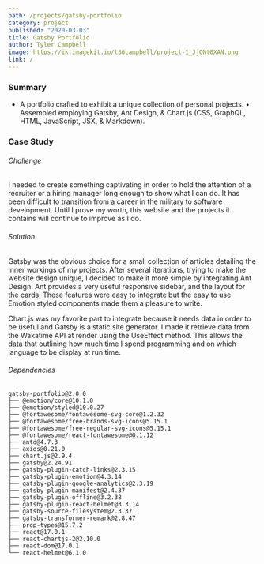 ```yaml
---
path: /projects/gatsby-portfolio
category: project
published: "2020-03-03"
title: Gatsby Portfolio
author: Tyler Campbell
image: https://ik.imagekit.io/t36campbell/project-1_JjONt0XAN.png
link: /
---
```


### Summary

* A portfolio crafted to exhibit a unique collection of personal projects.
• Assembled employing Gatsby, Ant Design, & Chart.js (CSS, GraphQL, HTML, JavaScript, JSX, & Markdown).

### Case Study

###### Challenge

I needed to create something captivating in order to hold the attention of a recruiter or a hiring manager long enough to show what I can do. It has been difficult to transition from a career in the military to software development. Until I prove my worth, this website and the projects it contains will continue to improve as I do.

###### Solution

Gatsby was the obvious choice for a small collection of articles detailing the inner workings of my projects. After several iterations, trying to make the website design unique, I decided to make it more simple by integrating Ant Design. Ant provides a very useful responsive sidebar, and the layout for the cards. These features were easy to integrate but the easy to use Emotion styled components made them a pleasure to write. 

Chart.js was my favorite part to integrate because it needs data in order to be useful and Gatsby is a static site generator.  I made it retrieve data from the Wakatime API at render using the UseEffect method. This allows the data that outlining how much time I spend programming and on which language to be display at run time. 

###### Dependencies 
```
gatsby-portfolio@2.0.0 
├── @emotion/core@10.1.0
├── @emotion/styled@10.0.27
├── @fortawesome/fontawesome-svg-core@1.2.32
├── @fortawesome/free-brands-svg-icons@5.15.1
├── @fortawesome/free-regular-svg-icons@5.15.1
├── @fortawesome/react-fontawesome@0.1.12
├── antd@4.7.3
├── axios@0.21.0
├── chart.js@2.9.4
├── gatsby@2.24.91
├── gatsby-plugin-catch-links@2.3.15
├── gatsby-plugin-emotion@4.3.14
├── gatsby-plugin-google-analytics@2.3.19
├── gatsby-plugin-manifest@2.4.37
├── gatsby-plugin-offline@3.2.38
├── gatsby-plugin-react-helmet@3.3.14
├── gatsby-source-filesystem@2.3.37
├── gatsby-transformer-remark@2.8.47
├── prop-types@15.7.2
├── react@17.0.1
├── react-chartjs-2@2.10.0
├── react-dom@17.0.1
└── react-helmet@6.1.0
```